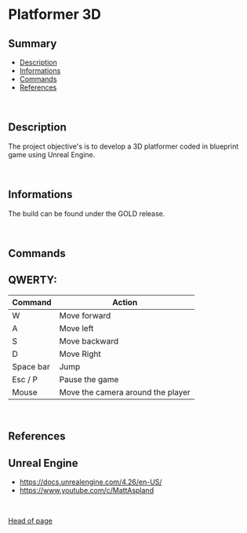 # **Platformer 3D**

## **Summary**
- [Description](#Description)
- [Informations](#Informations)
- [Commands](#Commands)
- [References](#References)

<br>

## **Description**

The project objective's is to develop a 3D platformer coded in blueprint game using Unreal Engine.

<br>

## **Informations**

The build can be found under the GOLD release.

<br>

## **Commands**

QWERTY:
---

Command      | Action
-------      | ------
W            | Move forward
A            | Move left
S            | Move backward
D            | Move Right
Space bar    | Jump
Esc / P      | Pause the game
Mouse        | Move the camera around the player

<br>

## **References**

Unreal Engine
---
- https://docs.unrealengine.com/4.26/en-US/
- https://www.youtube.com/c/MattAspland

<br>

[Head of page](#Summary)

